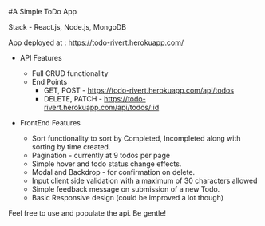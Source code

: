 #A Simple ToDo App

Stack - React.js, Node.js, MongoDB

App deployed at : https://todo-rivert.herokuapp.com/

- API Features

  - Full CRUD functionality
  - End Points
    - GET, POST - https://todo-rivert.herokuapp.com/api/todos
    - DELETE, PATCH - https://todo-rivert.herokuapp.com/api/todos/:id

- FrontEnd Features

  - Sort functionality to sort by Completed, Incompleted along with sorting by time created.
  - Pagination - currently at 9 todos per page
  - Simple hover and todo status change effects.
  - Modal and Backdrop - for confirmation on delete.
  - Input client side validation with a maximum of 30 characters allowed
  - Simple feedback message on submission of a new Todo.
  - Basic Responsive design (could be improved a lot though)

Feel free to use and populate the api. Be gentle!
